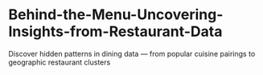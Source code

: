# Behind-the-Menu-Uncovering-Insights-from-Restaurant-Data
Discover hidden patterns in dining data — from popular cuisine pairings to geographic restaurant clusters
